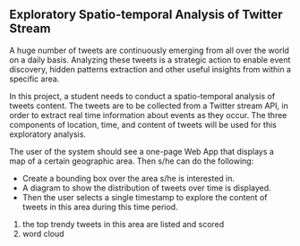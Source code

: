 ## Exploratory Spatio-temporal Analysis of Twitter Stream
A huge number of tweets are continuously emerging from all over the world on a daily basis. Analyzing these tweets is a strategic action to enable event discovery, hidden patterns extraction and other useful insights from within a specific area. <br>

In this project, a student needs to conduct a spatio-temporal analysis of tweets content. The tweets are to be collected from a Twitter stream API, in order to extract real time information about events as they occur. The three components of location, time, and content of tweets will be used for this exploratory analysis.<br>

The user of the system should see a one-page Web App that displays a map of a certain geographic area. Then s/he can do the following: <br>
- Create a bounding box over the area s/he is interested in.
- A diagram to show the distribution of tweets over time is displayed.
- Then the user selects a single timestamp to explore the content of tweets in this area during this time period.  
 1. the top trendy tweets in this area are listed and scored
 2. word cloud

